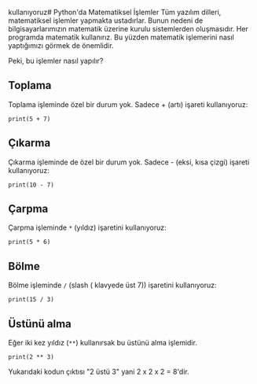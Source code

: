 kullanıyoruz# Python'da Matematiksel İşlemler
Tüm yazılım dilleri, matematiksel işlemler yapmakta ustadırlar. Bunun nedeni de bilgisayarlarımızın matematik üzerine kurulu sistemlerden oluşmasıdır. Her programda matematik kullanırız. Bu yüzden matematik işlemerini nasıl yaptığımızı görmek de önemlidir.

Peki, bu işlemler nasıl yapılır?

## Toplama
Toplama işleminde özel bir durum yok. Sadece + (artı) işareti kullanıyoruz:

`print(5 + 7)`

## Çıkarma
Çıkarma işleminde de özel bir durum yok. Sadece - (eksi, kısa çizgi) işareti kullanıyoruz:

`print(10 - 7)`

## Çarpma
Çarpma işleminde `*` (yıldız) işaretini kullanıyoruz:

`print(5 * 6)`

## Bölme

Bölme işleminde `/` (slash ( klavyede üst 7)) işaretini kullanıyoruz:

`print(15 / 3)`

## Üstünü alma

Eğer iki kez yıldız (`**`) kullanırsak bu üstünü alma işlemidir.

`print(2 ** 3)`

Yukarıdaki kodun çıktısı "2 üstü 3" yani 2 x 2 x 2 = 8'dir.
